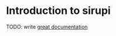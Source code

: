 # Introduction to sirupi

TODO: write [great documentation](http://jacobian.org/writing/what-to-write/)
